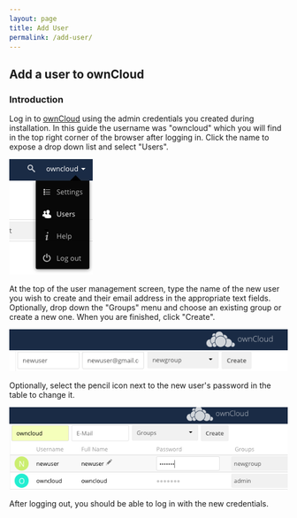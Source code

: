 ```yaml
---
layout: page
title: Add User
permalink: /add-user/
---
```


## Add a user to ownCloud

### Introduction

Log in to [ownCloud] using the admin credentials you created during 
installation. In this guide the username was "owncloud" which you 
will find in the top right corner of the browser after logging in. 
Click the name to expose a drop down list and select "Users".

![Drop-down menu][dropdown]  

At the top of the user management screen, type the name of the new
user you wish to create and their email address in the appropriate
text fields. Optionally, drop down the "Groups" menu and choose an 
existing group or create a new one. When you are finished, click 
"Create".

![Create a new user][create_user]

Optionally, select the pencil icon next to the new user's password
in the table to change it.

![Change password][chg_pass]

After logging out, you should be able to log in with the
new credentials.

[dropdown]: /images/dropdown.png
[create_user]: /images/create_user.png
[chg_pass]: /images/chg_pass.png

[ownCloud]: https://owncloud.org/
[Centos]: https://www.centos.org/
[Docker]: https://www.Docker.com/
[PHP]: https://www.php.net/
[Redis]: https://redislabs.com/
[MariaDB]: https://mariadb.com/
[Apache]: https://httpd.apache.org/
